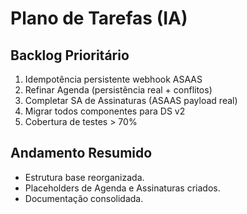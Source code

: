 # Plano de Tarefas (IA)

## Backlog Prioritário

1. Idempotência persistente webhook ASAAS
2. Refinar Agenda (persistência real + conflitos)
3. Completar SA de Assinaturas (ASAAS payload real)
4. Migrar todos componentes para DS v2
5. Cobertura de testes > 70%

## Andamento Resumido

- Estrutura base reorganizada.
- Placeholders de Agenda e Assinaturas criados.
- Documentação consolidada.
